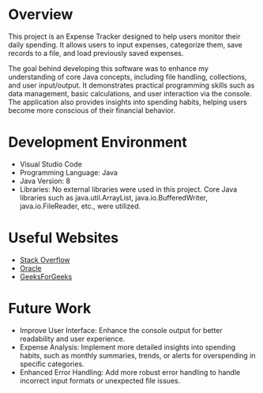 # Overview

This project is an Expense Tracker designed to help users monitor their daily spending. It allows users to input expenses, categorize them, save records to a file, and load previously saved expenses. 

The goal behind developing this software was to enhance my understanding of core Java concepts, including file handling, collections, and user input/output. It demonstrates practical programming skills such as data management, basic calculations, and user interaction via the console. The application also provides insights into spending habits, helping users become more conscious of their financial behavior.

# Development Environment

- Visual Studio Code
- Programming Language: Java
- Java Version: 8
- Libraries: No external libraries were used in this project. Core Java libraries such as java.util.ArrayList, java.io.BufferedWriter, java.io.FileReader, etc., were utilized.

# Useful Websites

- [Stack Overflow](https://stackoverflow.com/)
- [Oracle](https://docs.oracle.com/en/java/javase/index.html)
- [GeeksForGeeks](https://www.geeksforgeeks.org/file-handling-java-using-filewriter-filereader/)

# Future Work

- Improve User Interface: Enhance the console output for better readability and user experience.
- Expense Analysis: Implement more detailed insights into spending habits, such as monthly summaries, trends, or alerts for overspending in specific categories.
- Enhanced Error Handling: Add more robust error handling to handle incorrect input formats or unexpected file issues.
